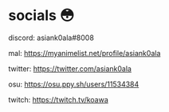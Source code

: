 # socials :flushed:

discord: asiank0ala#8008

mal: https://myanimelist.net/profile/asiank0ala

twitter: https://twitter.com/asiank0ala

osu: https://osu.ppy.sh/users/11534384

twitch: https://twitch.tv/koawa